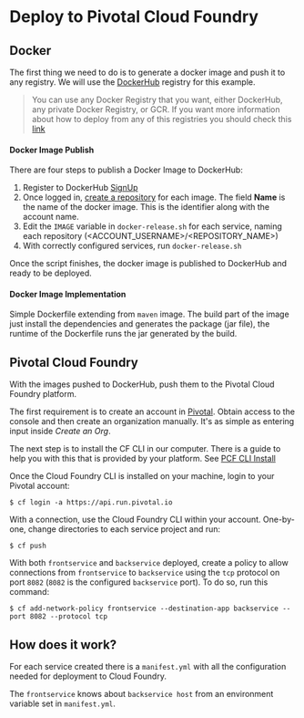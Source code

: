 # Deploy to Pivotal Cloud Foundry

## Docker

The first thing we need to do is to generate a docker image and push it to any registry. We will use the [DockerHub](https://hub.docker.com) registry for this example.

> You can use any Docker Registry that you want, either DockerHub, any private Docker Registry, or GCR. If you want more information about how to deploy from any of this registries you should check this [link](https://docs.cloudfoundry.org/devguide/deploy-apps/push-docker.html)

#### Docker Image Publish
There are four steps to publish a Docker Image to DockerHub:

1. Register to DockerHub [SignUp](https://hub.docker.com/register/)
2. Once logged in, [create a repository](https://hub.docker.com/add/repository/) for each image. The field **Name** is the name of the docker image. This is the identifier along with the account name.
3. Edit the `IMAGE` variable in `docker-release.sh` for each service, naming each repository (<ACCOUNT_USERNAME>/<REPOSITORY_NAME>)
4. With correctly configured services, run `docker-release.sh`

Once the script finishes, the docker image is published to DockerHub and ready to be deployed.

#### Docker Image Implementation

Simple Dockerfile extending from `maven` image. The build part of the image just install the dependencies and generates the package (jar file), the runtime of the Dockerfile runs the jar generated by the build.

## Pivotal Cloud Foundry
With the images pushed to DockerHub, push them to the Pivotal Cloud Foundry platform.


The first requirement is to create an account in [Pivotal](https://pivotal.io/get-started).
Obtain access to the console and then create an organization manually. It's as simple as entering input inside *Create an Org*.

The next step is to install the CF CLI in our computer. There is a guide to help you with this that is provided by your platform. See [PCF CLI Install](https://pivotal.io/platform/pcf-tutorials/getting-started-with-pivotal-cloud-foundry/install-the-cf-cli)

Once the Cloud Foundry CLI is installed on your machine, login to your Pivotal account:

    $ cf login -a https://api.run.pivotal.io

With a connection, use the Cloud Foundry CLI within your account. One-by-one, change directories to each service project and run:

    $ cf push

With both `frontservice` and `backservice` deployed, create a policy to allow connections from `frontservice` to `backservice` using the `tcp` protocol on port `8082` (`8082` is the configured `backservice` port).
To do so, run this command:

    $ cf add-network-policy frontservice --destination-app backservice --port 8082 --protocol tcp

## How does it work?

For each service created there is a `manifest.yml` with all the configuration needed for deployment to Cloud Foundry.

The `frontservice` knows about `backservice host` from an environment variable set in `manifest.yml`.
